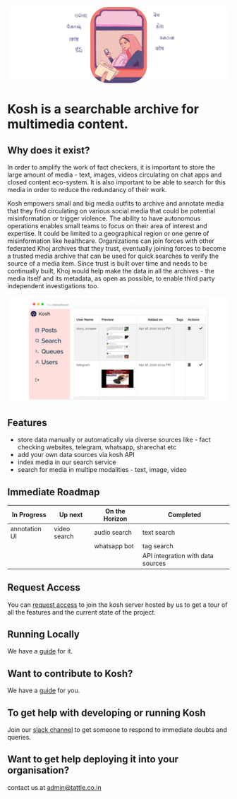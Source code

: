 ![containers](docs/images/kosh-header.jpg)

# Kosh is a searchable archive for multimedia content.

## Why does it exist?

In order to amplify the work of fact checkers, it is important to store the large amount of media - text, images, videos circulating on chat apps and closed content eco-system. It is also important to be able to search for this media in order to reduce the redundancy of their work.

Kosh empowers small and big media outfits to archive and annotate media that they find circulating on various social media that could be potential misinformation or trigger violence. The ability to have autonomous operations enables small teams to focus on their area of interest and expertise. It could be limited to a geographical region or one genre of misinformation like healthcare. Organizations can join forces with other federated Khoj archives that they trust, eventually joining forces to become a trusted media archive that can be used for quick searches to verify the source of a media item. Since trust is built over time and needs to be continually built, Khoj would help make the data in all the archives - the media itself and its metadata, as open as possible, to enable third party independent investigations too.

![kosh home](docs/images/kosh-home.jpg)

## Features

- store data manually or automatically via diverse sources like - fact checking websites, telegram, whatsapp, sharechat etc
- add your own data sources via kosh API
- index media in our search service
- search for media in multipe modalities - text, image, video

## Immediate Roadmap

| In Progress   | Up next      | On the Horizon | Completed                         |
| ------------- | ------------ | -------------- | --------------------------------- |
| annotation UI | video search | audio search   | text search                       |
|               |              | whatsapp bot   | tag search                        |
|               |              |                | API integration with data sources |

## Request Access

You can [request access](<(https://docs.google.com/forms/d/e/1FAIpQLSfb248JGhHziFQ3YfE9CYYWkF5vb_zlUn1bpmbjpy8aVGbw7g/viewform)>) to join the kosh server hosted by us to get a tour of all the features and the current state of the project.

## Running Locally

We have a [guide](https://github.com/tattle-made/kosh/blob/master/docs/development.md) for it.

## Want to contribute to Kosh?

We have a [guide](CONTRIBUTING.md) for you.

## To get help with developing or running Kosh

Join our [slack channel](https://join.slack.com/t/tattle-workspace/shared_invite/zt-da07n75v-kIw9Z5b~_gDKP~JsScP1Vg) to get someone to respond to immediate doubts and queries.

## Want to get help deploying it into your organisation?

contact us at admin@tattle.co.in
